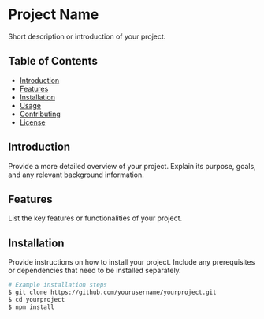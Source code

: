 # Project Name

Short description or introduction of your project.

## Table of Contents

- [Introduction](#introduction)
- [Features](#features)
- [Installation](#installation)
- [Usage](#usage)
- [Contributing](#contributing)
- [License](#license)

## Introduction

Provide a more detailed overview of your project. Explain its purpose, goals, and any relevant background information.

## Features

List the key features or functionalities of your project.

## Installation

Provide instructions on how to install your project. Include any prerequisites or dependencies that need to be installed separately.

```bash
# Example installation steps
$ git clone https://github.com/yourusername/yourproject.git
$ cd yourproject
$ npm install
